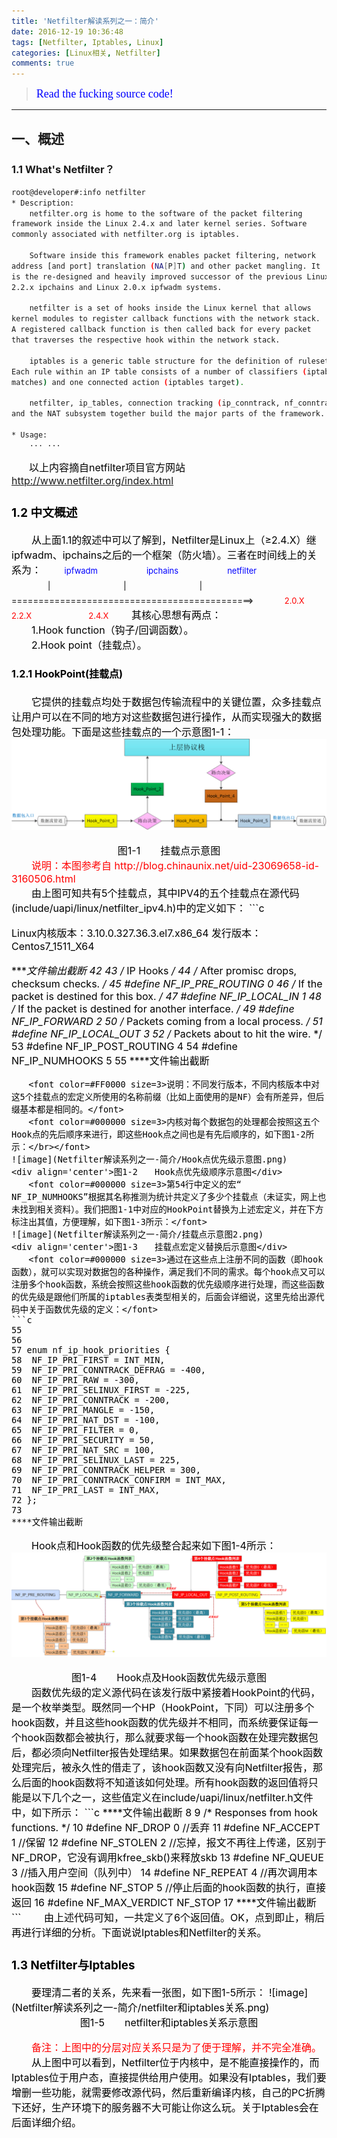 ```yaml
---
title: 'Netfilter解读系列之一：简介'
date: 2016-12-19 10:36:48
tags: [Netfilter, Iptables, Linux]
categories: [Linux相关, Netfilter]
comments: true 
---
```


><font color=#0000FF face="微软雅黑" size=4>Read the fucking source code!</font>
***


## 一、概述
### 1.1 What's Netfilter？  
```bash
root@developer#:info netfilter
* Description:
    netfilter.org is home to the software of the packet filtering 
framework inside the Linux 2.4.x and later kernel series. Software 
commonly associated with netfilter.org is iptables.  

    Software inside this framework enables packet filtering, network 
address [and port] translation (NA[P]T) and other packet mangling. It 
is the re-designed and heavily improved successor of the previous Linux 
2.2.x ipchains and Linux 2.0.x ipfwadm systems.  

    netfilter is a set of hooks inside the Linux kernel that allows 
kernel modules to register callback functions with the network stack. 
A registered callback function is then called back for every packet 
that traverses the respective hook within the network stack.

    iptables is a generic table structure for the definition of rulesets. 
Each rule within an IP table consists of a number of classifiers (iptables 
matches) and one connected action (iptables target). 
 
    netfilter, ip_tables, connection tracking (ip_conntrack, nf_conntrack) 
and the NAT subsystem together build the major parts of the framework.

* Usage:
    ··· ···
```
　　<font color=#000000 size=3><font color=#000000 size=3>以上内容摘自netfilter项目官方网站 http://www.netfilter.org/index.html </font>  
<!-- more -->
  
  
### 1.2 中文概述
　　<font color=#000000 size=3>从上面1.1的叙述中可以了解到，Netfilter是Linux上（≥2.4.X）继ipfwadm、ipchains之后的一个框架（防火墙）。三者在时间线上的关系为：</font>
　　<font color=#0000FF size=2>ipfwadm　　　　　　ipchains　　　　　　netfilter</font>
　　<font color=#000000 size=2>　　|　　　　　　　　　|　　　　　　　　　|</font>
　　<font color=#000000 size=2>=============================================></font>
　　<font color=#FF0000 size=2>　2.0.X　　　　　　　2.2.X　　　　　　　2.4.X</font>
　　<font color=#000000 size=3>其核心思想有两点：</br>　　1.Hook function（钩子/回调函数）。</br>　　2.Hook point（挂载点）。</font>
#### 1.2.1 HookPoint(挂载点)
　　<font color=#000000 size=3>它提供的挂载点均处于数据包传输流程中的关键位置，众多挂载点让用户可以在不同的地方对这些数据包进行操作，从而实现强大的数据包处理功能。下面是这些挂载点的一个示意图1-1：</font>
![image](Netfilter解读系列之一-简介/挂载点示意图.png)
<div align='center'>图1-1　　挂载点示意图</div>
　　<font color=#FF0000 size=3>说明：本图参考自 http://blog.chinaunix.net/uid-23069658-id-3160506.html </br></font>
　　<font color=#000000 size=3>由上图可知共有5个挂载点，其中IPV4的五个挂载点在源代码(include/uapi/linux/netfilter_ipv4.h)中的定义如下：</font>
```c

Linux内核版本：3.10.0.327.36.3.el7.x86_64
发行版本：Centos7_1511_X64

****文件输出截断
42
43 /* IP Hooks */
44 /* After promisc drops, checksum checks. */
45 #define NF_IP_PRE_ROUTING		0
46 /* If the packet is destined for this box. */
47 #define NF_IP_LOCAL_IN		1
48 /* If the packet is destined for another interface. */
49 #define NF_IP_FORWARD		2
50 /* Packets coming from a local process. */
51 #define NF_IP_LOCAL_OUT		3
52 /* Packets about to hit the wire. */
53 #define NF_IP_POST_ROUTING		4
54 #define NF_IP_NUMHOOKS		5
55
****文件输出截断
```
　　<font color=#FF0000 size=3>说明：不同发行版本，不同内核版本中对这5个挂载点的宏定义所使用的名称前缀（比如上面使用的是NF）会有所差异，但后缀基本都是相同的。</font>
　　<font color=#000000 size=3>内核对每个数据包的处理都会按照这五个Hook点的先后顺序来进行，即这些Hook点之间也是有先后顺序的，如下图1-2所示：</br></font>
![image](Netfilter解读系列之一-简介/Hook点优先级示意图.png)
<div align='center'>图1-2　　Hook点优先级顺序示意图</div>
　　<font color=#000000 size=3>第54行中定义的宏“ NF_IP_NUMHOOKS”根据其名称推测为统计共定义了多少个挂载点（未证实，网上也未找到相关资料）。我们把图1-1中对应的HookPoint替换为上述宏定义，并在下方标注出其值，方便理解，如下图1-3所示：</font>
![image](Netfilter解读系列之一-简介/挂载点示意图2.png)
<div align='center'>图1-3　　挂载点宏定义替换后示意图</div>
　　<font color=#000000 size=3>通过在这些点上注册不同的函数（即hook函数），就可以实现对数据包的各种操作，满足我们不同的需求。每个hook点又可以注册多个hook函数，系统会按照这些hook函数的优先级顺序进行处理，而这些函数的优先级是跟他们所属的iptables表类型相关的，后面会详细说，这里先给出源代码中关于函数优先级的定义：</font>
```c
55
56
57 enum nf_ip_hook_priorities {
58 	NF_IP_PRI_FIRST = INT_MIN,
59 	NF_IP_PRI_CONNTRACK_DEFRAG = -400,
60 	NF_IP_PRI_RAW = -300,
61	NF_IP_PRI_SELINUX_FIRST = -225,
62	NF_IP_PRI_CONNTRACK = -200,
63	NF_IP_PRI_MANGLE = -150,
64	NF_IP_PRI_NAT_DST = -100,
65	NF_IP_PRI_FILTER = 0,
66	NF_IP_PRI_SECURITY = 50,
67	NF_IP_PRI_NAT_SRC = 100,
68	NF_IP_PRI_SELINUX_LAST = 225,
69	NF_IP_PRI_CONNTRACK_HELPER = 300,
70	NF_IP_PRI_CONNTRACK_CONFIRM = INT_MAX,
71	NF_IP_PRI_LAST = INT_MAX,
72 };
73
****文件输出截断
```
　　<font color=#000000 size=3>Hook点和Hook函数的优先级整合起来如下图1-4所示：</br></font>
![image](Netfilter解读系列之一-简介/hook点和hook函数优先级整合示意图.PNG)
<div align='center'>图1-4　　Hook点及Hook函数优先级示意图</div>
　　<font color=#000000 size=3>函数优先级的定义源代码在该发行版中紧接着HookPoint的代码，是一个枚举类型。既然同一个HP（HookPoint，下同）可以注册多个hook函数，并且这些hook函数的优先级并不相同，而系统要保证每一个hook函数都会被执行，那么就要求每一个hook函数在处理完数据包后，都必须向Netfilter报告处理结果。如果数据包在前面某个hook函数处理完后，被永久性的借走了，该hook函数又没有向Netfilter报告，那么后面的hook函数将不知道该如何处理。所有hook函数的返回值将只能是以下几个之一，这些值定义在include/uapi/linux/netfilter.h文件中，如下所示：</font>
```c
****文件输出截断
8
9 /* Responses from hook functions. */
10 #define NF_DROP 0      //丢弃
11 #define NF_ACCEPT 1    //保留
12 #define NF_STOLEN 2    //忘掉，报文不再往上传递，区别于NF_DROP，它没有调用kfree_skb()来释放skb
13 #define NF_QUEUE 3     //插入用户空间（队列中）
14 #define NF_REPEAT 4    //再次调用本hook函数
15 #define NF_STOP 5      //停止后面的hook函数的执行，直接返回
16 #define NF_MAX_VERDICT NF_STOP
17
****文件输出截断
```
　　<font color=#000000 size=3>由上述代码可知，一共定义了6个返回值。OK，点到即止，稍后再进行详细的分析。下面说说Iptables和Netfilter的关系。</font>  

<h3>1.3 Netfilter与Iptables</h3>
&emsp;&emsp;<font color=#000000 size=3>要理清二者的关系，先来看一张图，如下图1-5所示：</font>
![image](Netfilter解读系列之一-简介/netfilter和iptables关系.png)
<div align='center'>图1-5　　netfilter和iptables关系示意图</div>  

　　<font color=#FF0000 size=3>备注：上图中的分层对应关系只是为了便于理解，并不完全准确。</font>    
　　<font color=#000000 size=3>从上图中可以看到，Netfilter位于内核中，是不能直接操作的，而Iptables位于用户态，直接提供给用户使用。如果没有Iptables，我们要增删一些功能，就需要修改源代码，然后重新编译内核，自己的PC折腾下还好，生产环境下的服务器不大可能让你这么玩。关于Iptables会在后面详细介绍。</font>

